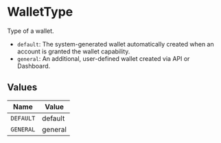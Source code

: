 # WalletType

Type of a wallet.
  - `default`: The system-generated wallet automatically created when an account is granted the wallet capability.
  - `general`: An additional, user-defined wallet created via API or Dashboard.


## Values

| Name      | Value     |
| --------- | --------- |
| `DEFAULT` | default   |
| `GENERAL` | general   |